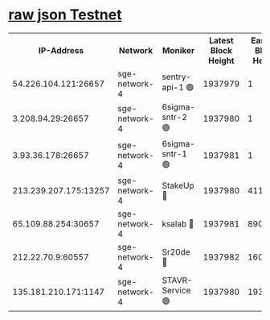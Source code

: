 
[raw json Testnet](https://rpc-check.sget.stavr.tech/sget/rpc-sget-result.json)
=


<table><tr><th>IP-Address</th><th>Network</th><th>Moniker</th><th>Latest Block Height</th><th>Earliest Block Height</th><th>Catching Up</th><th>Tx Index</th><th>Voting Power</th><th>Scan Time</th></tr><tr><td>54.226.104.121:26657</td><td>sge-network-4</td><td>sentry-api-1 🟢</td><td>1937979</td><td>1</td><td>False</td><td>on</td><td>0</td><td>2024-03-10T03:01:12.193948734UTC</td></tr><tr><td>3.208.94.29:26657</td><td>sge-network-4</td><td>6sigma-sntr-2 🟢</td><td>1937980</td><td>1</td><td>False</td><td>on</td><td>0</td><td>2024-03-10T03:01:21.523928140UTC</td></tr><tr><td>3.93.36.178:26657</td><td>sge-network-4</td><td>6sigma-sntr-1 🟢</td><td>1937981</td><td>1</td><td>False</td><td>on</td><td>0</td><td>2024-03-10T03:01:24.188797970UTC</td></tr><tr><td>213.239.207.175:13257</td><td>sge-network-4</td><td>StakeUp 🔴</td><td>1937980</td><td>411001</td><td>False</td><td>off</td><td>100</td><td>2024-03-10T03:01:20.525434876UTC</td></tr><tr><td>65.109.88.254:30657</td><td>sge-network-4</td><td>ksalab 🔴</td><td>1937981</td><td>890001</td><td>False</td><td>off</td><td>2951</td><td>2024-03-10T03:01:26.551026924UTC</td></tr><tr><td>212.22.70.9:60557</td><td>sge-network-4</td><td>Sr20de 🔴</td><td>1937982</td><td>1608978</td><td>False</td><td>on</td><td>104</td><td>2024-03-10T03:01:28.961333890UTC</td></tr><tr><td>135.181.210.171:1147</td><td>sge-network-4</td><td>STAVR-Service 🟢</td><td>1937980</td><td>1934001</td><td>False</td><td>on</td><td>0</td><td>2024-03-10T03:01:20.914814342UTC</td></tr></table>
